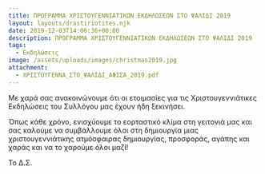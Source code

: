 ```yaml
---
title: ΠΡΟΓΡΑΜΜΑ ΧΡΙΣΤΟΥΓΕΝΝΙΑΤΙΚΩΝ ΕΚΔΗΛΩΣΕΩΝ ΣΤΟ ΨΑΛΙΔΙ 2019
layout: layouts/drastiriotites.njk
date: 2019-12-03T14:06:36+00:00
description: ΠΡΟΓΡΑΜΜΑ ΧΡΙΣΤΟΥΓΕΝΝΙΑΤΙΚΩΝ ΕΚΔΗΛΩΣΕΩΝ ΣΤΟ ΨΑΛΙΔΙ 2019
tags:
  - Εκδηλώσεις
image: /assets/uploads/images/christmas2019.jpg
attachment:
  - ΧΡΙΣΤΟΥΓΕΝΝΑ_ΣΤΟ_ΨΑΛΙΔΙ_ΑΦΙΣΑ_2019.pdf
---
```


Με χαρά σας ανακοινώνουμε ότι οι ετοιμασίες για τις Χριστουγεννιάτικες Εκδηλώσεις του Συλλόγου μας έχουν ήδη ξεκινήσει.

Όπως κάθε χρόνο, ενισχύουμε το εορταστικό κλίμα στη γειτονιά μας και σας καλούμε να συμβάλλουμε όλοι στη δημιουργία μιας χριστουγεννιάτικης ατμόσφαιρας δημιουργίας, προσφοράς, αγάπης και χαράς και να το χαρούμε όλοι μαζί!

Το Δ.Σ.

<!-- excerpt -->
